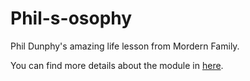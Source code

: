 
# Phil-s-osophy

Phil Dunphy's amazing life lesson from Mordern Family.

You can find more details about the module in [here](https://www.npmjs.com/package/phil-s-osophy).
